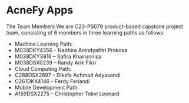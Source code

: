 # AcneFy Apps

The Team Members
We are C23-PS079 product-based capstone project team, consisting of 6 members in three learning paths as follows:

- Machine Learning Path:
 - M038DKY4356 – Nadhira Anindyafitri Prakosa
 - M038DKY3916 – Safira Khairunnisa
 - M038DSX0239 – Randy Arik Fikri
- Cloud Computing Path:
 - C288DSX2697 – Diksfa Achmad Adyasandi
 - C261DKX4146 – Ferdy Feriandi
- Mobile Development Path:
 - A159DSX2275 – Christopher Tekvi Leonard
